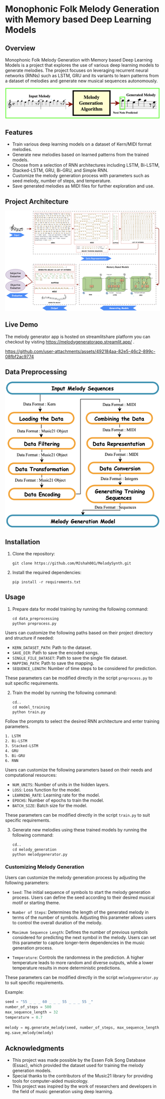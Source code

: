 
# Monophonic Folk Melody Generation with Memory based Deep Learning Models

## Overview

Monophonic Folk Melody Generation with Memory based Deep Learning Models is a project that explores the use of various deep learning models to generate melodies. The project focuses on leveraging recurrent neural networks (RNNs) such as LSTM, GRU and its variants to learn patterns from a dataset of melodies and generate new musical sequences autonomously.

![basic melody generation](https://github.com/MJshah001/MelodySynth/blob/main/resources/basic_melody_generation.png)

## Features

- Train various deep learning models on a dataset of Kern/MIDI format melodies.
- Generate new melodies based on learned patterns from the trained models.
- Choose from a selection of RNN architectures including LSTM, Bi-LSTM, Stacked-LSTM, GRU, Bi-GRU, and Simple RNN.
- Customize the melody generation process with parameters such as seed melody, number of steps, and temperature.
- Save generated melodies as MIDI files for further exploration and use.

## Project Architecture

![model architecture](https://github.com/MJshah001/MelodySynth/blob/main/resources/model_architecture.png)

## Live Demo
The melody generator app is hosted on streamlitshare platform you can checkout by visting https://melodygeneratorapp.streamlit.app/ .

https://github.com/user-attachments/assets/492184aa-82e5-46c2-899c-08fbf2ac9774


## Data Preprocessing 

![data preprocessing](https://github.com/MJshah001/MelodySynth/blob/main/resources/data_preprocessing.png)

## Installation
1. Clone the repository:
    ```
    git clone https://github.com/MJshah001/MelodySynth.git
    ```
2. Install the required dependencies:
    ```
    pip install -r requirements.txt
    ```

## Usage
1. Prepare data for model training by running the following command:

    ```
    cd data_preprocessing
    python preprocess.py
    ```
Users can customize the following paths based on their project directory and structure if needed:

- `KERN_DATASET_PATH`: Path to the dataset.
- `SAVE_DIR`: Path to save the encoded songs.
- `SINGLE_FILE_DATASET`: Path to save the single file dataset.
- `MAPPING_PATH`: Path to save the mapping.
- `SEQUENCE_LENGTH`: Number of time steps to be considered for prediction.

These parameters can be modified directly in the script `preprocess.py` to suit specific requirements.


2. Train the model by running the following command:

    ```
    cd..
    cd model_training
    python train.py
    ```
Follow the prompts to select the desired RNN architecture and enter training parameters.
```
1. LSTM
2. Bi-LSTM
3. Stacked-LSTM
4. GRU
5. Bi-GRU
6. RNN
```

Users can customize the following parameters based on their needs and computational resources:

- `NUM_UNITS`: Number of units in the hidden layers.
- `LOSS`: Loss function for the model.
- `LEARNING_RATE`: Learning rate for the model.
- `EPOCHS`: Number of epochs to train the model.
- `BATCH_SIZE`: Batch size for the model.

These parameters can be modified directly in the script `train.py` to suit specific requirements.


3. Generate new melodies using these trained models by running the following command:

    ```
    cd..
    cd melody_generation
    python melodygenerator.py
    ```

### Customizing Melody Generation

Users can customize the melody generation process by adjusting the following parameters:

- `Seed`: The initial sequence of symbols to start the melody generation process. Users can define the seed according to their desired musical motif or starting theme.

- `Number of Steps`: Determines the length of the generated melody in terms of the number of symbols. Adjusting this parameter allows users to control the overall duration of the melody.

- `Maximum Sequence Length`: Defines the number of previous symbols considered for predicting the next symbol in the melody. Users can set this parameter to capture longer-term dependencies in the music generation process.

- `Temperature`: Controls the randomness in the prediction. A higher temperature leads to more random and diverse outputs, while a lower temperature results in more deterministic predictions.

These parameters can be modified directly in the script `melodygenerator.py` to suit specific requirements.

Example:

```python
seed = "55 _ _ _ 60 _ _ _ 55 _ _ _ 55 _"
number_of_steps = 500  
max_sequence_length = 32  
temperature = 0.7  

melody = mg.generate_melody(seed, number_of_steps, max_sequence_length, temperature)
mg.save_melody(melody)
```




Acknowledgments
----------------
- This project was made possible by the Essen Folk Song Database (Essac), which provided the dataset used for training the melody generation models.
- Special thanks to the contributors of the Music21 library for providing tools for computer-aided musicology.
- This project was inspired by the work of researchers and developers in the field of music generation using deep learning.


